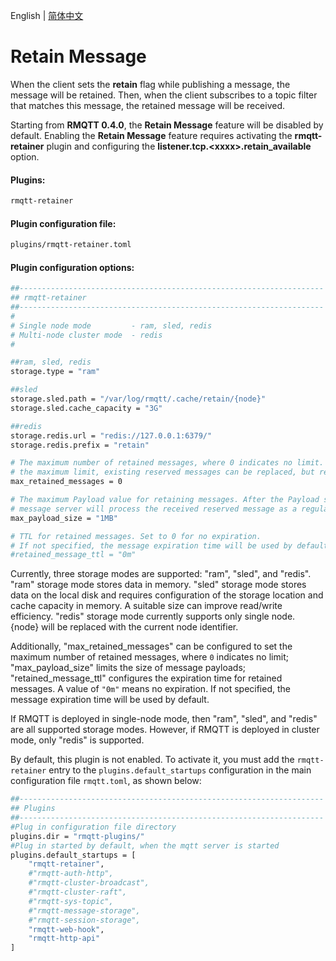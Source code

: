 English | [简体中文](../zh_CN/retainer.md)


# Retain Message


When the client sets the **retain** flag while publishing a message, the message will be retained.
Then, when the client subscribes to a topic filter that matches this message, the retained message will be received.

Starting from **RMQTT 0.4.0**, the **Retain Message** feature will be disabled by default.
Enabling the **Retain Message** feature requires activating the **rmqtt-retainer** plugin and configuring the **listener.tcp.\<xxxx\>.retain_available** option.

#### Plugins:

```bash
rmqtt-retainer
```

#### Plugin configuration file:

```bash
plugins/rmqtt-retainer.toml
```

#### Plugin configuration options:

```bash
##--------------------------------------------------------------------
## rmqtt-retainer
##--------------------------------------------------------------------
#
# Single node mode         - ram, sled, redis
# Multi-node cluster mode  - redis
#

##ram, sled, redis
storage.type = "ram"

##sled
storage.sled.path = "/var/log/rmqtt/.cache/retain/{node}"
storage.sled.cache_capacity = "3G"

##redis
storage.redis.url = "redis://127.0.0.1:6379/"
storage.redis.prefix = "retain"

# The maximum number of retained messages, where 0 indicates no limit. After the number of reserved messages exceeds
# the maximum limit, existing reserved messages can be replaced, but reserved messages cannot be stored for new topics.
max_retained_messages = 0

# The maximum Payload value for retaining messages. After the Payload size exceeds the maximum value, the RMQTT
# message server will process the received reserved message as a regular message.
max_payload_size = "1MB"

# TTL for retained messages. Set to 0 for no expiration.
# If not specified, the message expiration time will be used by default.
#retained_message_ttl = "0m"
```

Currently, three storage modes are supported: "ram", "sled", and "redis".
"ram" storage mode stores data in memory. "sled" storage mode stores data on the local disk and requires configuration of 
the storage location and cache capacity in memory. A suitable size can improve read/write efficiency. "redis" storage mode 
currently supports only single node. {node} will be replaced with the current node identifier.


Additionally, "max_retained_messages" can be configured to set the maximum number of retained messages, where `0` indicates 
no limit; "max_payload_size" limits the size of message payloads; "retained_message_ttl" configures the expiration 
time for retained messages. A value of `"0m"` means no expiration. If not specified, the message expiration time will be used by default.


If RMQTT is deployed in single-node mode, then "ram", "sled", and "redis" are all supported storage modes. However, 
if RMQTT is deployed in cluster mode, only "redis" is supported.


By default, this plugin is not enabled. To activate it, you must add the `rmqtt-retainer` entry to the
`plugins.default_startups` configuration in the main configuration file `rmqtt.toml`, as shown below:
```bash
##--------------------------------------------------------------------
## Plugins
##--------------------------------------------------------------------
#Plug in configuration file directory
plugins.dir = "rmqtt-plugins/"
#Plug in started by default, when the mqtt server is started
plugins.default_startups = [
    "rmqtt-retainer",
    #"rmqtt-auth-http",
    #"rmqtt-cluster-broadcast",
    #"rmqtt-cluster-raft",
    #"rmqtt-sys-topic",
    #"rmqtt-message-storage",
    #"rmqtt-session-storage",
    "rmqtt-web-hook",
    "rmqtt-http-api"
]
```










